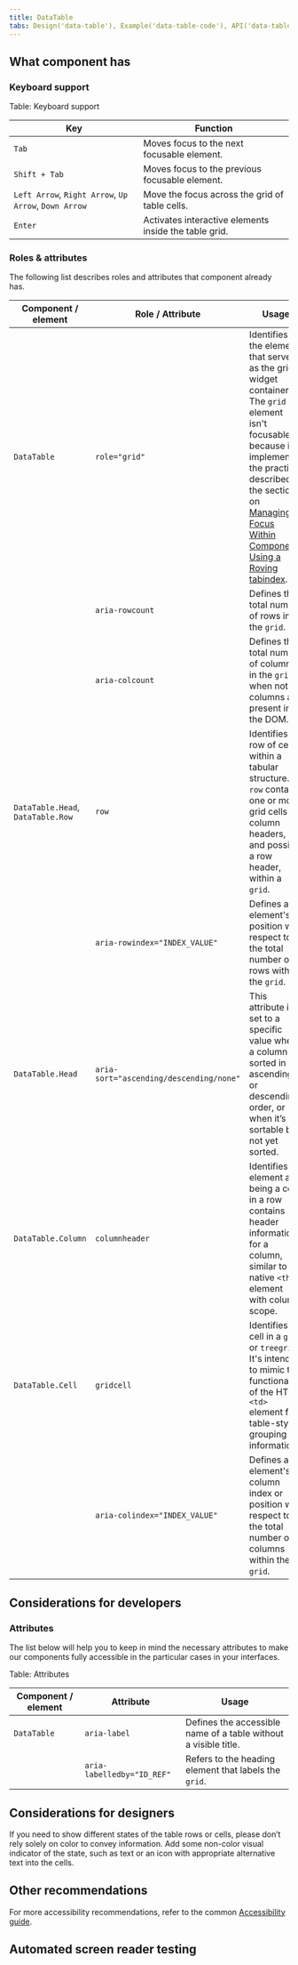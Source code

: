 ```yaml
---
title: DataTable
tabs: Design('data-table'), Example('data-table-code'), API('data-table-api'), A11y('data-table-a11y'),  Changelog('data-table-changelog')
---
```


## What component has

### Keyboard support

Table: Keyboard support

| Key                                                   | Function                                              |
| ----------------------------------------------------- | ----------------------------------------------------- |
| `Tab`                                                 | Moves focus to the next focusable element.            |
| `Shift + Tab`                                         | Moves focus to the previous focusable element.        |
| `Left Arrow`, `Right Arrow`, `Up Arrow`, `Down Arrow` | Move the focus across the grid of table cells.        |
| `Enter`                                               | Activates interactive elements inside the table grid. |

### Roles & attributes

The following list describes roles and attributes that component already has.

| Component / element               | Role / Attribute                        | Usage                                                                                                                                                                                                                                                                                                             |
| --------------------------------- | --------------------------------------- | ----------------------------------------------------------------------------------------------------------------------------------------------------------------------------------------------------------------------------------------------------------------------------------------------------------------- |
| `DataTable`                       | `role="grid"`                                  | Identifies the element that serves as the grid widget container. The `grid` element isn't focusable because it implements the practice described in the section on [Managing Focus Within Components Using a Roving tabindex](https://www.w3.org/WAI/ARIA/apg/practices/keyboard-interface/#kbd_roving_tabindex). |
|                                   | `aria-rowcount`                         | Defines the total number of rows in the `grid`.                                                                                                                                                                                                                                                                   |
|                                   | `aria-colcount`                         | Defines the total number of columns in the `grid` when not all columns are present in the DOM.                                                                                                                                                                                                                    |
| `DataTable.Head`, `DataTable.Row` | `row`                                   | Identifies a row of cells within a tabular structure. A `row` contains one or more grid cells or column headers, and possibly a row header, within a `grid`.                                                                                                                                                      |
|                                   | `aria-rowindex="INDEX_VALUE"`           | Defines an element's position with respect to the total number of rows within the `grid`.                                                                                                                                                                                                                         |
| `DataTable.Head`                  | `aria-sort="ascending/descending/none"` | This attribute is set to a specific value when a column is sorted in ascending or descending order, or when it’s sortable but not yet sorted.                                                                                                                                                                     |
| `DataTable.Column`                | `columnheader`                          | Identifies an element as being a cell in a row contains header information for a column, similar to the native `<th>` element with column scope.                                                                                                                                                                  |
| `DataTable.Cell`                  | `gridcell`                              | Identifies a cell in a `grid` or `treegrid`. It's intended to mimic the functionality of the HTML `<td>` element for table-style grouping of information.                                                                                                                                                         |
|                                   | `aria-colindex="INDEX_VALUE"`           | Defines an element's column index or position with respect to the total number of columns within the `grid`.                                                                                                                                                                                                      |

## Considerations for developers

### Attributes

The list below will help you to keep in mind the necessary attributes to make our components fully accessible in the particular cases in your interfaces.

Table: Attributes

| Component / element | Attribute                  | Usage                                                        |
| ------------------- | -------------------------- | ------------------------------------------------------------ |
| `DataTable`         | `aria-label`               | Defines the accessible name of a table without a visible title. |
|                     | `aria-labelledby="ID_REF"` | Refers to the heading element that labels the `grid`.        |

## Considerations for designers

If you need to show different states of the table rows or cells, please don’t rely solely on color to convey information. Add some non-color visual indicator of the state, such as text or an icon with appropriate alternative text into the cells.

## Other recommendations

For more accessibility recommendations, refer to the common [Accessibility guide](/core-principles/a11y/a11y).

## Automated screen reader testing

<!--@include: ./data-table-a11y-report.md-->
